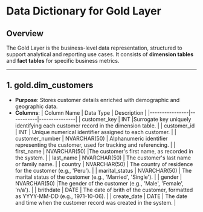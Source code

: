 # **Data Dictionary for Gold Layer**
## **Overview**
The Gold Layer is the business-level data representation, structured to support analytical and reporting use cases. It consists of **dimension tables**
and **fact tables** for specific business metrics.

------------------------------------------------------------------------------------------------------------------------------

## **1. gold.dim_customers**
  - **Purpose**: Stores customer details enriched with demographic and geographic data.
  - **Columns**:
| Column Name    | Data Type | Description   |
|----------------|-----------|---------------|
| customer_key   | INT       |Surrogate key uniquely identifying each customer record in the dimension table.            |
| customer_id     | INT  | Unique numerical identifier assigned to each customer.    |
| customer_number | NVARCHAR(50)  | Alphanumeric identifier representing the customer, used for tracking and referencing.        |
| first_name   | NVARCHAR(50)       |The customer's first name, as recorded in the system.            |
| last_name     | NVARCHAR(50)  | The customer's last name or family name.    |
| country | NVARCHAR(50)  | The country of residence for the customer (e.g., 'Peru').        |
| marital_status | NVARCHAR(50)  | The marital status of the customer (e.g., 'Married', 'Single').        |
| gender   | NVARCHAR(50)       |The gender of the customer (e.g., 'Male', 'Female', 'n/a').            |
| brithdate     | DATE  | The date of brith of the customer, formatted as YYYY-MM-DD (e.g., 1971-10-06).    |
| create_date | DATE  | The date and time when the customer record was created in the system.        |


